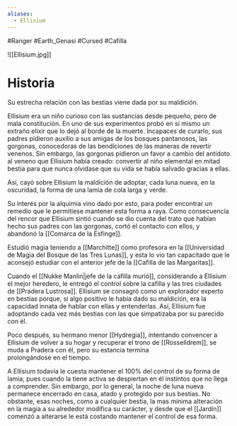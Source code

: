 ```yaml
---
aliases:
  - Ellisium
---
```

#Ranger #Earth_Genasi #Cursed #Cafilla

![[Ellisium.jpg]]
# Historia

Su estrecha relación con las bestias viene dada por su maldición. 

Ellisium era un niño curioso con las sustancias desde pequeño, pero de mala constitución. En uno de sus experimentos probó en sí mismo un extraño elixir que lo dejó al borde de la muerte. Incapaces de curarlo, sus padres pidieron auxilio a sus amigas de los bosques pantanosos, las gorgonas, conocedoras de las bendiciones de las maneras de revertir venenos. Sin embargo, las gorgonas pidieron un favor a cambio del antídoto al veneno que Ellisium había creado: convertir al niño elemental en mitad bestia para que nunca olvidase que su vida se había salvado gracias a ellas.

Así, cayó sobre Ellisium la maldición de adoptar, cada luna nueva, en la oscuridad, la forma de una lamia de cola larga y verde.

Su interés por la alquimia vino dado por esto, para poder encontrar un remedio que le permitiese mantener esta forma a raya. Como consecuencia del rencor que Ellisium sintió cuando se dio cuenta del trato que habían hecho sus padres con las gorgonas, cortó el contacto con ellos, y abandonó la [[Comarca de la Esfinge]]. 

Estudió magia teniendo a [[Marchitte]] como profesora en la [[Universidad de Magia del Bosque de las Tres Lunas]], y esta lo vio tan capacitado que le aconsejó estudiar con el anterior jefe de la [[Cafilla de las Margaritas]].

Cuando el [[Nukke Manlin|jefe de la cafilla murió]], considerando a Ellisium el mejor heredero, le entregó el control sobre la cafilla y las tres ciudades de [[Pradera Lustrosa]]. Ellisium se consagró como un explorador experto en bestias porque, si algo positivo le había dado su maldición, era la capacidad innata de hablar con ellas y entenderlas. Así, Ellisium fue adoptando cada vez más bestias con las que simpatizaba por su parecido con él.

Poco después, su hermano menor [[Hydregia]], intentando convencer a Ellisium de volver a su hogar y recuperar el trono de [[Rosselldrem]], se muda a Pradera con él, pero su estancia termina prolongándose en el tiempo.

A Ellisium todavía le cuesta mantener el 100% del control de su forma de lamia, pues cuando la tiene activa se despiertan en él instintos que no llega a comprender. Sin embargo, por lo general, la noche de luna nueva permanece encerrado en casa, atado y protegido por sus bestias. No obstante, esas noches, como a cualquier bestia, la mas mínima alteración en la magia a su alrededor modifica su carácter, y desde que el [[Jardín]] comenzó a alterarse le está costando mantener el control de esa forma.
